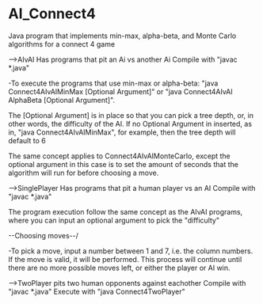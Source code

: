 # AI_Connect4
Java program that implements min-max, alpha-beta, and Monte Carlo algorithms for a connect 4 game

-->AIvAI Has programs that pit an Ai vs another Ai
	Compile with "javac *.java"
	
-To execute the programs that use min-max or alpha-beta: "java Connect4AIvAIMinMax [Optional Argument]" or "java Connect4AIvAI AlphaBeta [Optional Argument]".

The [Optional Argument] is in place so that you can pick a tree depth, or, in other words, the difficulty of the AI.
If no Optional Argument in inserted, as in, "java Connect4AIvAIMinMax", for example, then the tree depth will default to 6
	
The same concept applies to Connect4AIvAIMonteCarlo, except the optional argument in this case is to set the amount of seconds that the algorithm will run for before choosing a move.

-->SinglePlayer Has programs that pit a human player vs an AI
	Compile with "javac *.java"
	
The program execution follow the same concept as the AIvAI programs, where you can input an optional argument to pick the "difficulty"

\--Choosing moves--/

-To pick a move, input a number between 1 and 7, i.e. the column numbers. If the move is valid, it will be performed.
This process will continue until there are no more possible moves left, or either the player or AI win.


-->TwoPlayer pits two human opponents against eachother
Compile with "javac *.java"
Execute with "java Connect4TwoPlayer"
